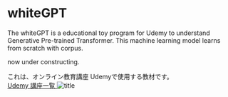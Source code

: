 # whiteGPT
The whiteGPT is a educational toy program for Udemy to understand Generative Pre-trained Transformer.
This machine learning model learns from scratch with corpus.

now under constructing.

これは、オンライン教育講座 Udemyで使用する教材です。<br>
<a href="https://www.udemy.com/user/cun-shan-kang-shi/"> Udemy 講座一覧 </a>
![title](https://github.com/Michi-123/whiteGPT/assets/26673104/f06cc1f3-d372-4d64-9621-54cff735e17a)
